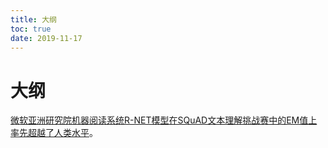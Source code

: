 ```yaml
---
title: 大纲
toc: true
date: 2019-11-17
---
```

# 大纲


[微软亚洲研究院机器阅读系统R-NET模型在SQuAD文本理解挑战赛中的EM值上率先超越了人类水平](http://mp.weixin.qq.com/s?__biz=MzAwMTA3MzM4Nw==&mid=2649442666&idx=1&sn=470f581afe41564e3ee43f5252ed5833&chksm=82c0a0eeb5b729f8a97f310329ab60d8a58d7ae5bc460ccff5a37e8c8320b8563aaa542e9832&scene=21#wechat_redirect)。

